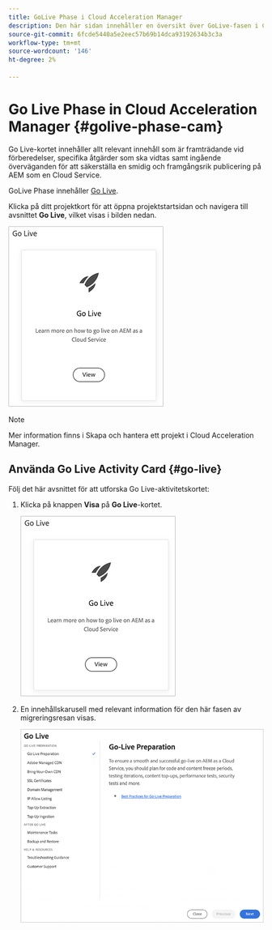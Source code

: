 ```yaml
---
title: GoLive Phase i Cloud Acceleration Manager
description: Den här sidan innehåller en översikt över GoLive-fasen i Cloud Acceleration Manager.
source-git-commit: 6fcde5440a5e2eec57b69b14dca93192634b3c3a
workflow-type: tm+mt
source-wordcount: '146'
ht-degree: 2%

---
```



# Go Live Phase in Cloud Acceleration Manager {#golive-phase-cam}

Go Live-kortet innehåller allt relevant innehåll som är framträdande vid förberedelser, specifika åtgärder som ska vidtas samt ingående överväganden för att säkerställa en smidig och framgångsrik publicering på AEM som en Cloud Service.

GoLive Phase innehåller [Go Live](#go-live).

Klicka på ditt projektkort för att öppna projektstartsidan och navigera till avsnittet **Go Live**, vilket visas i bilden nedan.

![bild](/help/move-to-cloud-service/cloud-acceleration-manager/assets/golive-1.png)

>[!NOTE]
>Mer information finns i Skapa och hantera ett projekt i Cloud Acceleration Manager.


## Använda Go Live Activity Card {#go-live}

Följ det här avsnittet för att utforska Go Live-aktivitetskortet:

1. Klicka på knappen **Visa** på **Go Live**-kortet.

   ![bild](/help/move-to-cloud-service/cloud-acceleration-manager/assets/golive-1.png)

1. En innehållskarusell med relevant information för den här fasen av migreringsresan visas.

   ![bild](/help/move-to-cloud-service/cloud-acceleration-manager/assets/golive-2.png)